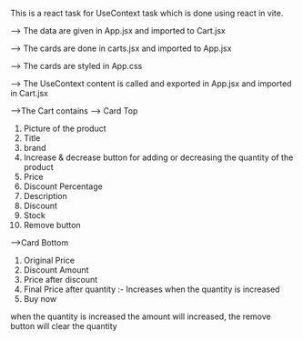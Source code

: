 This is a react task for UseContext task which is done using react in vite.

--> The data are given in App.jsx and imported to Cart.jsx

--> The cards are done in carts.jsx  and imported to App.jsx

--> The cards are styled in App.css

--> The UseContext content is called and exported in App.jsx and imported in Cart.jsx

-->The Cart contains 
--> Card Top

1. Picture of the product
2. Title
3. brand
4. Increase & decrease button for adding or decreasing the quantity of the product
5. Price
6. Discount Percentage
7. Description
8. Discount
9. Stock
10. Remove button

-->Card Bottom
1. Original Price
2.  Discount Amount
3. Price after discount
4. Final Price after quantity :- Increases when the quantity is increased
5. Buy now

when the quantity is increased the amount will increased, the remove button will clear the quantity
